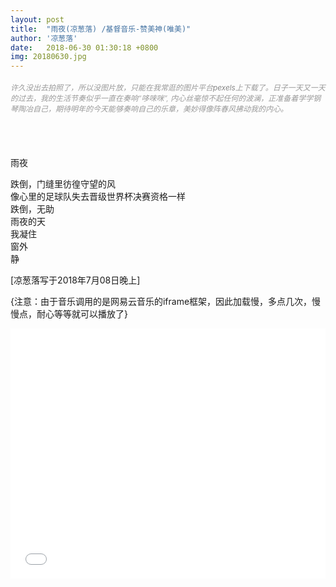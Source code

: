 ```yaml
---
layout: post
title:  "雨夜(凉葱落) /基督音乐-赞美神(唯美)"
author: '凉葱落'
date:   2018-06-30 01:30:18 +0800
img: 20180630.jpg
---
```

<h5 style="color:#999; font-size:12px;font-weight:300">许久没出去拍照了，所以没图片放，只能在我常逛的图片平台<a href="https://www.pexels.com/" style="text-decoration:none; color:#666;">pexels</a>上下载了。日子一天又一天的过去，我的生活节奏似乎一直在奏响“哆唻咪”, 内心丝毫惊不起任何的波澜，正准备着学学钢琴陶冶自己，期待明年的今天能够奏响自己的乐章，美妙得像阵春风拂动我的内心。</h5>
<br>
<br>

雨夜<br>

跌倒，门缝里彷徨守望的风<br>
像心里的足球队失去晋级世界杯决赛资格一样<br>
跌倒，无助<br>
雨夜的天<br>
我凝住<br>
窗外<br>
静<br>



[凉葱落写于2018年7月08日晚上]

{注意：由于音乐调用的是网易云音乐的iframe框架，因此加载慢，多点几次，慢慢点，耐心等等就可以播放了}
<iframe frameborder="0" src="//music.163.com/outchain/player?type=0&id=902084876&auto=1&height=430" allowfullscreen style="width:100%;height:400px"></iframe>

